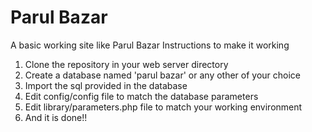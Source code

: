 # Parul Bazar
A basic working site like Parul Bazar
Instructions to make it working
1. Clone the repository in your web server directory
2. Create a database named 'parul bazar' or any other of your choice
3. Import the sql provided in the database
4. Edit config/config file to match the database parameters
5. Edit library/parameters.php file to match your working environment
6. And it is done!!
